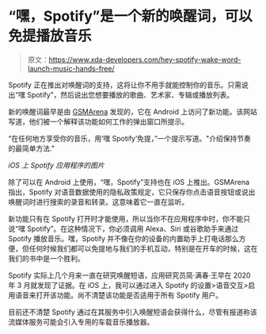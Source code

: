 # “嘿，Spotify”是一个新的唤醒词，可以免提播放音乐

> 原文：<https://www.xda-developers.com/hey-spotify-wake-word-launch-music-hands-free/>

Spotify 正在推出对唤醒词的支持，这将让你不用手就能控制你的音乐。只需说出“嘿 Spotify”，然后说出您想要播放的歌曲、艺术家、专辑或播放列表。

新的唤醒词最早是由 [GSMArena](https://www.gsmarena.com/handsfree_hey_spotify_wake_word_rolls_out-news-48521.php) 发现的，它在 Android 上访问了新功能。该网站写道，他们被一个解释该功能如何工作的弹出窗口所提示。

“在任何地方享受你的音乐，用‘嘿 Spotify’免提，”一个提示写道。"介绍保持节奏的最简单方法."

*iOS 上 Spotify 应用程序的图片*

除了可以在 Android 上使用，“嘿，Spotify”支持也在 iOS 上推出。GSMArena 指出，Spotify 对语音数据使用的隐私政策规定，它只保存你点击语音按钮或说出唤醒词时进行搜索的录音和转录。这意味着它一直在监听。

新功能只有在 Spotify 打开时才能使用，所以当你不在应用程序中时，你不能只说“嘿 Spotify”。在这种情况下，你必须调用 Alexa、Siri 或谷歌助手来通过 Spotify 播放音乐。嘿，Spotify 并不像在你的设备的内置助手上打电话那么方便，但任何时候我们都可以免提地与我们的手机互动，特别是在开车的时候，这在我们的书中是一个胜利。

Spotify 实际上几个月来一直在研究唤醒短语，应用研究员简·满春·王早在 2020 年 3 月就发现了证据。在 iOS 上，我可以通过进入 Spotify 的设置>语音交互>启用语音来打开该功能。尚不清楚该功能是否适用于所有 Spotify 用户。

目前还不清楚 Spotify 通过在其服务中引入唤醒短语会获得什么，尽管有报道称该流媒体服务可能会引入专用的车载音乐播放器。
